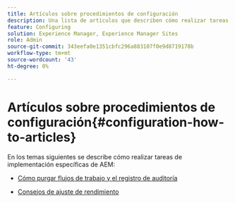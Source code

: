 ```yaml
---
title: Artículos sobre procedimientos de configuración
description: Una lista de artículos que describen cómo realizar tareas de implementación específicas en AEM.
feature: Configuring
solution: Experience Manager, Experience Manager Sites
role: Admin
source-git-commit: 343eefa0e1351cbfc296a883107f0e9d8719178b
workflow-type: tm+mt
source-wordcount: '43'
ht-degree: 0%

---
```


# Artículos sobre procedimientos de configuración{#configuration-how-to-articles}

En los temas siguientes se describe cómo realizar tareas de implementación específicas de AEM:

<!--
* [How to Use the Log Viewer](https://helpx.adobe.com/experience-manager/kb/logsviewer.html)
-->

* [Cómo purgar flujos de trabajo y el registro de auditoría](https://experienceleague.adobe.com/en/docs/experience-cloud-kcs/kbarticles/ka-24590)

* [Consejos de ajuste de rendimiento](/help/sites-deploying/configuring-performance.md)

<!--
* [How to Remove Features From the Welcome Screen](/help/sites-developing/customizing-the-welcome-console.md)

* [How to Turn Off the Location Tracker Feature](https://helpx.adobe.com/experience-manager/kb/turn-off-geolocation.html)
-->
